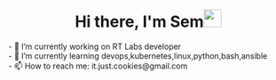 <h1 align="center">Hi there, I'm Sem<img src="https://github.com/blackcater/blackcater/raw/main/images/Hi.gif"/ height="32" width="32"></h1>
- 🔭 I’m currently working on RT Labs developer<br>
- 🌱 I’m currently learning devops,kubernetes,linux,python,bash,ansible<br>
- 📫 How to reach me: it.just.cookies@gmail.com
